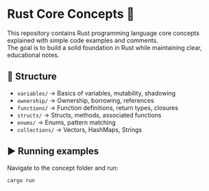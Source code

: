 # Rust Core Concepts 🚀

This repository contains Rust programming language core concepts explained with simple code examples and comments.  
The goal is to build a solid foundation in Rust while maintaining clear, educational notes.

## 📂 Structure
- `variables/` → Basics of variables, mutability, shadowing
- `ownership/` → Ownership, borrowing, references
- `functions/` → Function definitions, return types, closures
- `structs/` → Structs, methods, associated functions
- `enums/` → Enums, pattern matching
- `collections/` → Vectors, HashMaps, Strings

## ▶️ Running examples
Navigate to the concept folder and run:
```bash
cargo run
